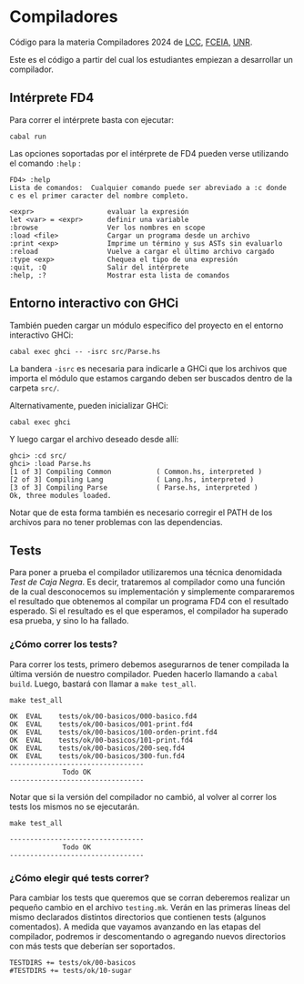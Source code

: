 # Compiladores

Código para la materia Compiladores 2024 de [LCC](https://dcc.fceia.unr.edu.ar), [FCEIA](https://www.fceia.unr.edu.ar), [UNR](https://www.unr.edu.ar).

Este es el código a partir del cual los estudiantes empiezan a desarrollar un compilador.

## Intérprete FD4

Para correr el intérprete basta con ejecutar:

```code
cabal run
```

Las opciones soportadas por el intérprete de FD4 pueden verse utilizando el comando `:help` :

```code
FD4> :help
Lista de comandos:  Cualquier comando puede ser abreviado a :c donde
c es el primer caracter del nombre completo.

<expr>                  evaluar la expresión
let <var> = <expr>      definir una variable
:browse                 Ver los nombres en scope
:load <file>            Cargar un programa desde un archivo
:print <exp>            Imprime un término y sus ASTs sin evaluarlo
:reload                 Vuelve a cargar el último archivo cargado
:type <exp>             Chequea el tipo de una expresión
:quit, :Q               Salir del intérprete
:help, :?               Mostrar esta lista de comandos
```

## Entorno interactivo con GHCi

También pueden cargar un módulo específico del proyecto en el entorno interactivo GHCi:

```code
cabal exec ghci -- -isrc src/Parse.hs
```

La bandera `-isrc` es necesaria para indicarle a GHCi que los archivos que importa el módulo que
estamos cargando deben ser buscados dentro de la carpeta `src/`.

Alternativamente, pueden inicializar GHCi:

```code
cabal exec ghci
```

Y luego cargar el archivo deseado desde allí:

```code
ghci> :cd src/
ghci> :load Parse.hs
[1 of 3] Compiling Common           ( Common.hs, interpreted )
[2 of 3] Compiling Lang             ( Lang.hs, interpreted )
[3 of 3] Compiling Parse            ( Parse.hs, interpreted )
Ok, three modules loaded.
```

Notar que de esta forma también es necesario corregir el PATH de los archivos para no tener
problemas con las dependencias.

## Tests

Para poner a prueba el compilador utilizaremos una técnica denomidada _Test de Caja Negra_. Es
decir, trataremos al compilador como una función de la cual desconocemos su implementación y
simplemente compararemos el resultado que obtenemos al compilar un programa FD4 con el resultado
esperado. Si el resultado es el que esperamos, el compilador ha superado esa prueba, y sino lo ha
fallado.

### ¿Cómo correr los tests?
Para correr los tests, primero debemos asegurarnos de tener compilada la última versión de nuestro
compilador. Pueden hacerlo llamando a `cabal build`. Luego, bastará con llamar a `make test_all`.

```code
make test_all

OK	EVAL	tests/ok/00-basicos/000-basico.fd4
OK	EVAL	tests/ok/00-basicos/001-print.fd4
OK	EVAL	tests/ok/00-basicos/100-orden-print.fd4
OK	EVAL	tests/ok/00-basicos/101-print.fd4
OK	EVAL	tests/ok/00-basicos/200-seq.fd4
OK	EVAL	tests/ok/00-basicos/300-fun.fd4
---------------------------------
             Todo OK             
---------------------------------
```

Notar que si la versión del compilador no cambió, al volver al correr los tests los mismos no se
ejecutarán.

```code
make test_all

---------------------------------
             Todo OK             
---------------------------------

```
### ¿Cómo elegir qué tests correr?
Para cambiar los tests que queremos que se corran deberemos realizar un pequeño cambio en el archivo
`testing.mk`. Verán en las primeras líneas del mismo declarados distintos directorios que contienen
tests (algunos comentados). A medida que vayamos avanzando en las etapas del compilador, podremos ir
descomentando o agregando nuevos directorios con más tests que deberían ser soportados.

```code
TESTDIRS += tests/ok/00-basicos
#TESTDIRS += tests/ok/10-sugar
```

